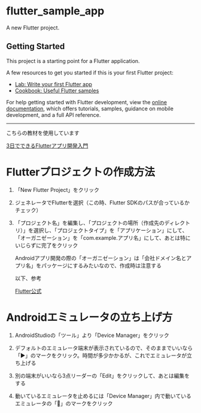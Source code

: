 # flutter_sample_app

A new Flutter project.

## Getting Started

This project is a starting point for a Flutter application.

A few resources to get you started if this is your first Flutter project:

- [Lab: Write your first Flutter app](https://docs.flutter.dev/get-started/codelab)
- [Cookbook: Useful Flutter samples](https://docs.flutter.dev/cookbook)

For help getting started with Flutter development, view the
[online documentation](https://docs.flutter.dev/), which offers tutorials,
samples, guidance on mobile development, and a full API reference.

---

こちらの教材を使用しています

[3日でできるFlutterアプリ開発入門](https://www.udemy.com/course/flutter_starter/)

# Flutterプロジェクトの作成方法

1. 「New Flutter Project」をクリック

2. ジェネレータでFlutterを選択（この時、Flutter SDKのパスが合っているかチェック）

3. 「プロジェクト名」を編集し、「プロジェクトの場所（作成先のディレクトリ）」を選択し、「プロジェクトタイプ」を「アプリケーション」にして、「オーガニゼーション」を「com.example.アプリ名」にして、あとは特にいじらずに完了をクリック

   Androidアプリ開発の際の「オーガニゼーション」は「会社ドメイン名とアプリ名」をパッケージにするみたいなので、作成時は注意する

   以下、参考

   [Flutter公式](https://docs.flutter.dev/get-started/test-drive?tab=androidstudio)

# Androidエミュレータの立ち上げ方

1. AndroidStudioの「ツール」より「Device Manager」をクリック

2. デフォルトのエミュレータ端末が表示されているので、そのままでいいなら「▶︎」のマークをクリック。時間が多少かかるが、これでエミュレータが立ち上げる

3. 別の端末がいいなら3点リーダーの「Edit」をクリックして、あとは編集をする

4. 動いているエミュレータを止めるには「Device Manager」内で動いているエミュレータの「🔳」のマークをクリック
